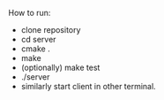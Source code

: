 How to run:
 - clone repository
 - cd server
 - cmake .
 - make
 - (optionally) make test
 - ./server
 - similarly start client in other terminal.
